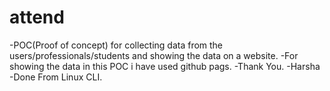 # attend 

-POC(Proof of concept) for collecting data from the users/professionals/students and showing the data on a website.
-For showing the data in this POC i have used github pags.
-Thank You.
-Harsha
-Done From Linux CLI.
